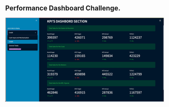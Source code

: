 ## **Performance Dashboard Challenge.** 

![preview image](https://github.com/HarunMbaabu/Perfomance-Dashboard/blob/main/Screenshot%202021-11-29%20at%2001.14.44.jpg)
